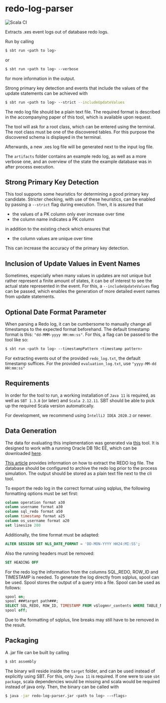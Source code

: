 # redo-log-parser

![Scala CI](https://github.com/fyndalf/redo-log-parser/workflows/Scala%20CI/badge.svg?branch=master)

Extracts .xes event logs out of database redo logs.

Run by calling

```bash
$ sbt run <path to log>
```

or

```bash
$ sbt run <path to log> --verbose
```

for more information in the output.

Strong primary key detection and events that include the values of the update statements can be achieved with

```bash
$ sbt run <path to log> --strict --includeUpdateValues
```

The redo log file should be a plain text file. The required format is described in the accompanying paper of this tool,
which is available upon request.

The tool will ask for a root class, which can be entered using the terminal. The root class must be one of the
discovered tables. For this purpose the discovered schema is displayed in the terminal.

Afterwards, a new .xes log file will be generated next to the input log file.

The `artifacts` folder contains an example redo log, as well as a more verbose one, and an overview of the state the
example database was in after process execution.

## Strong Primary Key Detection

This tool supports some heuristics for determining a good primary key candidate. Stricter checking, with use of these
heuristics, can be enabled by passing a `--strict`
flag during execution. Then, it is assured that

- the values of a PK column only ever increase over time
- the column name indicates a PK column

in addition to the existing check which ensures that

- the column values are unique over time

This can increase the accuracy of the primary key detection.

## Inclusion of Update Values in Event Names

Sometimes, especially when many values in updates are not unique but rather represent a finite amount of states, it can
be of interest to see the actual state represented in the event. For this, a `--includeUpdateValues` flag can be passed,
which enables the generation of more detailed event names from update statements.

## Optional Date Format Parameter

When parsing a Redo log, it can be cumbersome to manually change all timestamps to the expected format beforehand. The
default timestamp format is this: `"dd-MMM-yyyy HH:mm:ss"`. For this, a flag can be passed to the tool like so:

```bash
$ sbt run <path to log> --timestampPattern <timestamp pattern>
```

For extracting events out of the provided `redo_log.txt`, the default timestamp suffices. For the
provided `evaluation_log.txt`, use `"yyyy-MM-dd HH:mm:ss"`

## Requirements

In order for the tool to run, a working installation of `Java 11` is required, as well as `SBT 1.3.8` (or later)
and `Scala 2.12.11`. SBT should be able to pick up the required Scala version automatically.

For development, we recommend using `IntelliJ IDEA 2020.2` or newer.

## Data Generation

The data for evaluating this implementation was generated via
[this](https://github.com/tom-lichtenstein/process-simulator) tool. It is designed to work with a running Oracle DB 19c
EE, which can be
downloaded [here](https://www.oracle.com/database/technologies/oracle-database-software-downloads.html#19c).

[This article](https://docs.oracle.com/en/database/oracle/oracle-database/18/sutil/oracle-logminer-utility.html#GUID-3417B738-374C-4EE3-B15C-3A66E01AE2B5)
provides information on how to extract the REDO log file. The database should be configured to archive the redo log
prior to the process simulation. The output should be stored as a plain text file next to the cli tool.

To export the redo log in the correct format using sqlplus, the following formatting options must be set first:

```sql
column operation format a30
column username format a30
column sql_redo format a50
column timestamp format a25
column os_username format a20
set linesize 200
```

Additionally, the time format must be adapted:

```sql
ALTER SESSION SET NLS_DATE_FORMAT = 'DD-MON-YYYY HH24:MI:SS';
```

Also the running headers must be removed:

```sql
SET HEADING OFF
```

For the redo log the information from the columns SQL_REDO, ROW_ID and TIMESTAMP is needed.
To generate the log directly from sqlplus, spool can be used. Spool stores the output of a query into a file.
Spool can be used as follows:

```sql
spool on;
spool ###target path###;
SELECT SQL_REDO, ROW_ID, TIMESTAMP FROM v$logmnr_contents WHERE TABLE_NAME='###table name###';
spool off;
```

Due to the formatting of sqlplus, line breaks may still have to be removed in the result.

## Packaging

A .jar file can be built by calling

```bash
$ sbt assembly
```

The binary will reside inside the `target` folder, and can be used instead of explicitly using SBT. For this,
only `Java 11` is required. If one were to use `sbt package`, scala dependencies would be missing and scala would be
required instead of java only. Then, the binary can be called with

```bash
$ java -jar redo-log-parser.jar <path to log> --<flags>
```